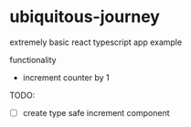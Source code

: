 # ubiquitous-journey
extremely basic react typescript app example


functionality
-  increment counter by 1

TODO:
- [ ] create type safe increment component
